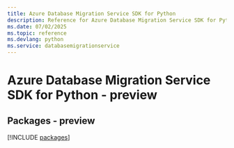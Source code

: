 ```yaml
---
title: Azure Database Migration Service SDK for Python
description: Reference for Azure Database Migration Service SDK for Python
ms.date: 07/02/2025
ms.topic: reference
ms.devlang: python
ms.service: databasemigrationservice
---
```

# Azure Database Migration Service SDK for Python - preview
## Packages - preview
[!INCLUDE [packages](database-migration-service-index.md)]